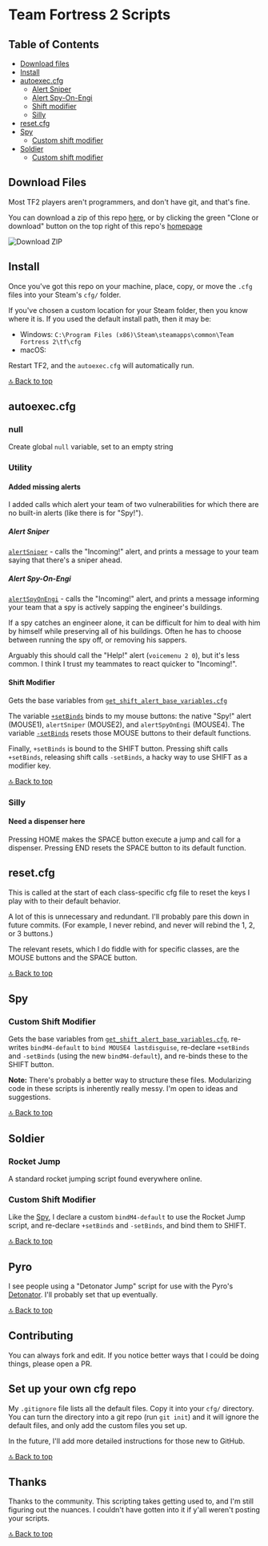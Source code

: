 # Team Fortress 2 Scripts

## Table of Contents

- [Download files](#download-files)
- [Install](#install)
- [autoexec.cfg](#autoexeccfg)
  - [Alert Sniper](#alert-sniper)
  - [Alert Spy-On-Engi](#alert-spy-on-engi)
  - [Shift modifier](#shift-modifier)
  - [Silly](#silly)
- [reset.cfg](#resetcfg)
- [Spy](#spy)
  - [Custom shift modifier](#custom-shift-modifier-1)
- [Soldier](#soldier)
  - [Custom shift modifier](#custom-shift-modifier-2)

## Download Files

Most TF2 players aren't programmers, and don't have git, and that's fine.

You can download a zip of this repo [here](https://github.com/reeddunkle/cfg/archive/master.zip), or by clicking the green "Clone or download" button on the top right of this repo's [homepage](https://github.com/reeddunkle/cfg)

![Download ZIP](http://i.imgur.com/lF3GOYJ.png)

## Install

Once you've got this repo on your machine, place, copy, or move the `.cfg` files into your Steam's `cfg/` folder.

If you've chosen a custom location for your Steam folder, then you know where it is. If you used the default install path, then it may be:

* Windows: `C:\Program Files (x86)\Steam\steamapps\common\Team Fortress 2\tf\cfg`
* macOS:

Restart TF2, and the `autoexec.cfg` will automatically run.

[🔝 Back to top](#table-of-contents)

## autoexec.cfg

### null

Create global `null` variable, set to an empty string

### Utility

#### Added missing alerts

I added calls which alert your team of two vulnerabilities for which there are no built-in alerts (like there is for "Spy!").

##### Alert Sniper

[`alertSniper`](./autoexec.cfg#L9) - calls the "Incoming!" alert, and prints a message to your team saying that there's a sniper ahead.


##### Alert Spy-On-Engi

[`alertSpyOnEngi`](./autoexec.cfg#L9) - calls the "Incoming!" alert, and prints a message informing your team that a spy is actively sapping the engineer's buildings.

If a spy catches an engineer alone, it can be difficult for him to deal with him by himself while preserving all of his buildings. Often he has to choose between running the spy off, or removing his sappers.

Arguably this should call the "Help!" alert (`voicemenu 2 0`), but it's less common. I think I trust my teammates to react quicker to "Incoming!".

#### Shift Modifier

Gets the base variables from [`get_shift_alert_base_variables.cfg`](./get_shift_alert_base_variables.cfg)

The variable [`+setBinds`](./autoexec.cfg#19) binds to my mouse buttons: the native "Spy!" alert (MOUSE1), `alertSniper` (MOUSE2), and `alertSpyOnEngi` (MOUSE4).
The variable [`-setBinds`](./autoexec.cfg#20) resets those MOUSE buttons to their default functions.

Finally, `+setBinds` is bound to the SHIFT button. Pressing shift calls `+setBinds`, releasing shift calls `-setBinds`, a hacky way to use SHIFT as a modifier key.

[🔝 Back to top](#table-of-contents)

### Silly

#### Need a dispenser here

Pressing HOME makes the SPACE button execute a jump and call for a dispenser. Pressing END resets the SPACE button to its default function.

## reset.cfg

This is called at the start of each class-specific cfg file to reset the keys I play with to their default behavior.

A lot of this is unnecessary and redundant. I'll probably pare this down in future commits. (For example, I never rebind, and never will rebind the 1, 2, or 3 buttons.)

The relevant resets, which I do fiddle with for specific classes, are the MOUSE buttons and the SPACE button.

[🔝 Back to top](#table-of-contents)

## Spy

### Custom Shift Modifier

Gets the base variables from [`get_shift_alert_base_variables.cfg`](./get_shift_alert_base_variables.cfg), re-writes `bindM4-default` to `bind MOUSE4 lastdisguise`, re-declare `+setBinds` and `-setBinds` (using the new `bindM4-default`), and re-binds these to the SHIFT button.

**Note:** There's probably a better way to structure these files. Modularizing code in these scripts is inherently really messy. I'm open to ideas and suggestions.

[🔝 Back to top](#table-of-contents)

## Soldier

### Rocket Jump

A standard rocket jumping script found everywhere online.

### Custom Shift Modifier

Like the [Spy](#spy), I declare a custom `bindM4-default` to use the Rocket Jump script, and re-declare `+setBinds` and `-setBinds`, and bind them to SHIFT.

[🔝 Back to top](#table-of-contents)

## Pyro

I see people using a "Detonator Jump" script for use with the Pyro's [Detonator](https://wiki.teamfortress.com/wiki/Detonator). I'll probably set that up eventually.

[🔝 Back to top](#table-of-contents)

## Contributing

You can always fork and edit. If you notice better ways that I could be doing things, please open a PR.

## Set up your own cfg repo

My `.gitignore` file lists all the default files. Copy it into your `cfg/` directory. You can turn the directory into a git repo (run `git init`) and it will ignore the default files, and only add the custom files you set up.

In the future, I'll add more detailed instructions for those new to GitHub.

[🔝 Back to top](#table-of-contents)

## Thanks

Thanks to the community. This scripting takes getting used to, and I'm still figuring out the nuances. I couldn't have gotten into it if y'all weren't posting your scripts.

[🔝 Back to top](#table-of-contents)
